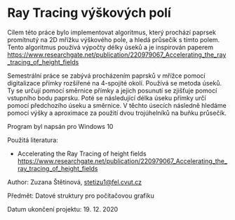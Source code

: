 # Ray Tracing výškových polí

Cílem této práce bylo implementovat algoritmus, který prochází paprsek promítnutý na 2D mřížku výškového pole, a hledá průsečík s tímto polem. Tento algoritmus používá výpočty délky úseků a je inspirován paperem https://www.researchgate.net/publication/220979067_Accelerating_the_ray_tracing_of_height_fields

Semestrální práce se zabývá procházením paprsků v mřížce pomocí digitalizace přímky rozšířené na 4-spojité okolí. Používá se metoda úseků. Ty se určují pomocí směrnice přímky a jejich posunutí se zjišťuje pomocí vstupního bodu paprsku. Poté se následující délka úseku přímky určí pomocí předchozího úseku a směrnice. V těchto úsecích následně hledáme pomocí výšky a aproximace za použití dvou trojúhelníků na buňku průsečík.


Program byl napsán pro Windows 10

Použitá literatura: 
* Accelerating the Ray Tracing of height fields https://www.researchgate.net/publication/220979067_Accelerating_the_ray_tracing_of_height_fields

Author:
Zuzana Štětinová, stetizu1@fel.cvut.cz

Předmět: Datové struktury pro počítačovou grafiku

Datum ukončení projektu: 19. 12. 2020